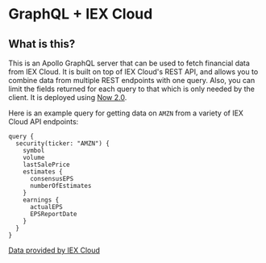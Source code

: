 # GraphQL + IEX Cloud

## What is this?

This is an Apollo GraphQL server that can be used to fetch financial data from IEX Cloud. It is built on top of IEX Cloud's REST API, and allows you to combine data from multiple REST endpoints with one query. Also, you can limit the fields returned for each query to that which is only needed by the client. It is deployed using [Now 2.0](https://zeit.co/blog/now-2).

Here is an example query for getting data on `AMZN` from a variety of IEX Cloud API endpoints:

```
query {
  security(ticker: "AMZN") {
    symbol
    volume
    lastSalePrice
    estimates {
      consensusEPS
      numberOfEstimates
    }
    earnings {
      actualEPS
      EPSReportDate
    }
  }
}
```

[Data provided by IEX Cloud](https://iexcloud.io)